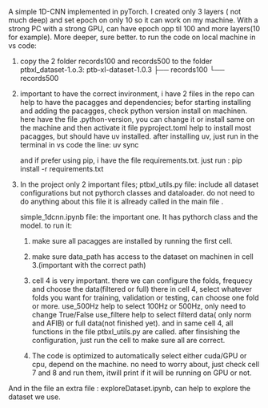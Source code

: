 A simple 1D-CNN implemented in pyTorch. I created only 3 layers ( not much deep) and set epoch on only 10 so it can work on my machine.
With a strong PC with a strong GPU, can have epoch opp til 100 and more layers(10 for example). More deeper, sure better.
to run the code on local machine in vs code: 
1. copy the 2 folder records100 and records500 to the folder ptbxl_dataset-1.o.3: 
  ptb-xl-dataset-1.0.3
├── records100
└── records500

2. important to have the correct invironment, i have 2 files in the repo can help to have the pacagges and dependencies;
  befor starting installing and adding the pacagges, check python version install on machinen. here have the file .python-version, you can change it or install
  same on the machine and then activate it
   file pyproject.toml help to install most pacagges, but should have uv installed. after installing uv, just run in the terminal in vs code the line:
   uv sync

   and if prefer using pip, i have the file requirements.txt. just run :
   pip install -r requirements.txt

4. In the project only 2 important files;
   ptbxl_utils.py file: include all dataset configurations but not pythorch classes and dataloader. do not need to do anything about this file
   it is allready called in the main file .

   simple_1dcnn.ipynb file: the important one. It has pythorch class and the model. to run it:
    1. make sure all pacagges are installed by running the first cell.
    2. make sure data_path has access to the dataset on machinen in cell 3.(important with the correct path)
    3. cell 4 is very important. there we can configure the folds, frequecy and choose the data(filtered or full)
       there in cell 4, select whatever folds you want for training, validation or testing, can choose one fold or more.
       use_500Hz help to select 100Hz or 500Hz, only need to change True/False
       use_filtere help to select filterd data( only norm and AFIB) or full data(not finished yet).
       and in same cell 4, all functions in the file ptbxl_utils.py are called.
       after finsishing the configuration, just run the cell to make sure all are correct.

   4. The code is optimized to automatically select either cuda/GPU or cpu, depend on the machine. no need to worry about,
      just check cell 7 and 8 and run them, itwill print if it will be running on GPU or not.


 And in the file an extra file : exploreDataset.ipynb, can help to explore the dataset we use.
